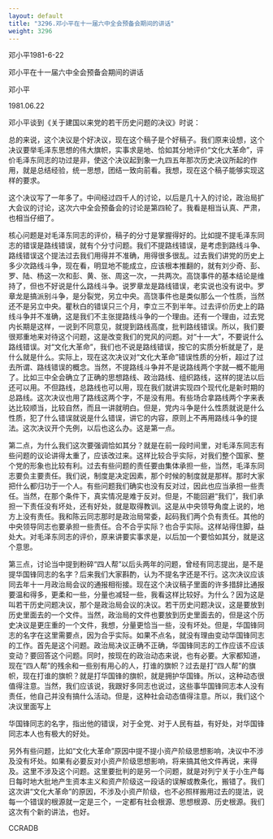 ```yaml
---
layout: default
title: "3296.邓小平在十一届六中全会预备会期间的讲话"
weight: 3296
---
```


邓小平1981-6-22

邓小平在十一届六中全会预备会期间的讲话

邓小平

1981.06.22

邓小平谈到《关于建国以来党的若干历史问题的决议》时说：

总的来说，这个决议是个好决议，现在这个稿子是个好稿子。我们原来设想，这个决议要举毛泽东思想的伟大旗帜，实事求是地、恰如其分地评价“文化大革命”，评价毛泽东同志的功过是非，使这个决议起到象一九四五年那次历史决议所起的作用，就是总结经验，统一思想，团结一致向前看。我想，现在这个稿子能够实现这样的要求。

这个决议写了一年多了。中间经过四千人的讨论，以后是几十入的讨论，政治局扩大会议的讨论，这次六中全会预备会的讨论是第四轮了。我看是相当认真、严肃，也相当仔细了。

核心问题是对毛泽东同志的评价，稿子的分寸是掌握得好的。比如提不提毛泽东同志的错误是路线错误，就有个分寸问题。我们不提路线错误，是考虑到路线斗争、路线错误这个提法过去我们用得并不准确，用得很多很乱。过去我们讲党的历史上多少次路线斗争，现在看，明显地不能成立，应该根本推翻的，就有刘少奇、彭、罗、陆、杨这一次和彭、黄、张、周这一次，一共两次。高饶事件的基本结论是维持了，但也不好说是什么路线斗争。说罗章龙是路线错误，老实说也没有说中。罗章龙是搞派别斗争，是分裂党，另立中央。高饶事件也是类似那么一个性质，当然还不是另立中央。瞿秋白的错误只三个月，李立三不到半年。过去评价历史上的路线斗争并不准确，这是我们不主张提路线斗争的一个理由。还有一个理由，过去党内长期是这样，一说到不同意见，就提到路线高度，批判路线错误。所以，我们要很郑重地来对待这个问题，这是改变我们的党风的问题。对“十一大”，不要说什么路线错误。对“文化大革命”，我们也不说是路线错误，按它的实质分析就是了，是什么就是什么。实际上，现在这次决议对“文化大革命”错误性质的分析，超过了过去所谓、路线错误的概念。当然，不提路线斗争并不是说路线两个字就—概不能用了。比如三中全会确立了正确的思想路线、政治路线、组织路线，这样的提法以后还可以用。不但路线，总路线也可以用，现在我们就讲实现四个现代化是新时期的总路线。这次决议也用了路线这两个字，不是没有用。有些场合拿路线两个字来表达比较顺当，比较自然，而且一讲就明白。但是，党内斗争是什么性质就说是什么性质，犯了什么错误就说是什么错误，讲它的内容，原则上不再用路线斗争的提法。这次决议开个先例，以后也这么办。这是第一点。

第二点，为什么我们这次要强调恰如其分？就是在前一段时间里，对毛泽东同志有些问题的议论讲得太重了，应该改过来。这样比较合乎实际，对我们整个国家、整个党的形象也比较有利。过去有些问题的责任要由集体承担一些，当然，毛泽东同志要负主要责任。我们说，制度是决定因素，那个时候的制度就是那样。那时大家把什么都归功于一个人。有些问题我们确实也没有反对过，因此也应当承担一些责任。当然，在那个条件下，真实情况是难于反对。但是，不能回避“我们”，我们承担一下责任没有坏处，还有好处，就是取得教训。这是从中央领导角度上说的，地方上没有责任。我和陈云同志那时是政治局常委，起码我们两个负有责任。其他的中央领导同志也要承担一些责任。合不合乎实际？也合乎实际。这样站得住脚，益处大。对毛泽东同志的评价，原来讲要实事求是，以后加一个要恰如其分，就是这个意思。

第三点，讨论当中提到粉碎“四人帮”以后头两年的问题，曾经有同志提出，是不是提华国锋同志的名字？后来我们大家斟酌，认为不提名字还是不行。这次决议应该同去年十一月政治局会议的通报相衔接。现在这个决议稿子里面的许多措辞比通报要温和得多，更柔和一些，分量也减轻一些，我看这样比较好。为什么？因为这是叫若干历史问题决议，那个是政治局会议的决议。若干历史问题决议，这是要放到历史里面去的一个文件。当然，政治局的文件也要放到历史里面去的，但是这个历史决议是更庄重的一个文件，我想，分量更恰当一些，没有坏处。但是，华国锋同志的名字在这里需要点，因为合乎实际。如果不点名，就没有理由变动华国锋同志的工作。首先是这个问题。政治局决议正确不正确，华国锋同志的工作应该不应该变动？要回答这个问题。同时，按现在的政治动态来说，也有必要。大家都知道，现在“四人帮”的残余和一些别有用心的人，打谁的旗帜？过去是打“四人帮”的旗帜，现在打谁的旗帜？就是打华国锋的旗帜，就是拥护华国锋。所以，这种动态很值得注意。当然，我们应该说，我跟好多同志也说过，这些事华国锋同志本人没有责任，他自己并没有搞什么活动。但是，这种社会动态值得注意。所以，我们这个决议里面写上

华国锋同志的名字，指出他的错误，对于全党、对于人民有益，有好处，对华国锋同志本人也有极大的好处。

另外有些问题，比如“文化大革命”原因中提不提小资产阶级思想影响，决议中不涉及没有坏处。如果有必要反对小资产阶级思想影响，将来搞其他文件再说，来得及。这里不涉及这个问题。这里要批判的是另一个问题，就是对列宁关于小生产每日每时地大批地产生资本主义和资产阶级这一段话的误解或教条化，搬错了。我们这次讲“文化大革命”的原因，不涉及小资产阶级，也不必照样搬用过去的提法，说每一个错误的根源就一定是三个，一定都有社会根源、思想根源、历史根源。我们这次有个新的讲法，也好。

CCRADB

